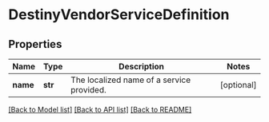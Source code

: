 # DestinyVendorServiceDefinition

## Properties
Name | Type | Description | Notes
------------ | ------------- | ------------- | -------------
**name** | **str** | The localized name of a service provided. | [optional] 

[[Back to Model list]](../README.md#documentation-for-models) [[Back to API list]](../README.md#documentation-for-api-endpoints) [[Back to README]](../README.md)


